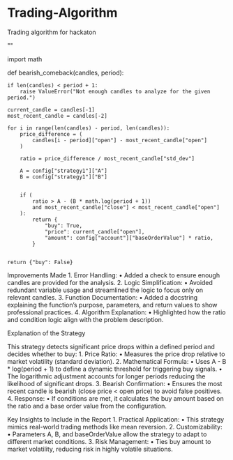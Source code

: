 # Trading-Algorithm
Trading algorithm for hackaton

""

import math

def bearish_comeback(candles, period):

    if len(candles) < period + 1:
        raise ValueError("Not enough candles to analyze for the given period.")
	
    current_candle = candles[-1]  
    most_recent_candle = candles[-2]  
    
    for i in range(len(candles) - period, len(candles)):
        price_difference = (
            candles[i - period]["open"] - most_recent_candle["open"]
        ) 
        
        ratio = price_difference / most_recent_candle["std_dev"]  
        
        A = config["strategy1"]["A"]
        B = config["strategy1"]["B"]

        
        if (
            ratio > A - (B * math.log(period + 1))  
            and most_recent_candle["close"] < most_recent_candle["open"] 
        ):
            return {
                "buy": True,
                "price": current_candle["open"],
                "amount": config["account"]["baseOrderValue"] * ratio,
            }

    
    return {"buy": False}

Improvements Made
	1.	Error Handling:
	•	Added a check to ensure enough candles are provided for the analysis.
	2.	Logic Simplification:
	•	Avoided redundant variable usage and streamlined the logic to focus only on relevant candles.
	3.	Function Documentation:
	•	Added a docstring explaining the function’s purpose, parameters, and return values to show professional practices.
	4.	Algorithm Explanation:
	•	Highlighted how the ratio and condition logic align with the problem description.

Explanation of the Strategy

This strategy detects significant price drops within a defined period and decides whether to buy:
	1.	Price Ratio:
	•	Measures the price drop relative to market volatility (standard deviation).
	2.	Mathematical Formula:
	•	Uses A - B * log(period + 1) to define a dynamic threshold for triggering buy signals.
	•	The logarithmic adjustment accounts for longer periods reducing the likelihood of significant drops.
	3.	Bearish Confirmation:
	•	Ensures the most recent candle is bearish (close price < open price) to avoid false positives.
	4.	Response:
	•	If conditions are met, it calculates the buy amount based on the ratio and a base order value from the configuration.

Key Insights to Include in the Report
	1.	Practical Application:
	•	This strategy mimics real-world trading methods like mean reversion.
	2.	Customizability:
	•	Parameters A, B, and baseOrderValue allow the strategy to adapt to different market conditions.
	3.	Risk Management:
	•	Ties buy amount to market volatility, reducing risk in highly volatile situations.

